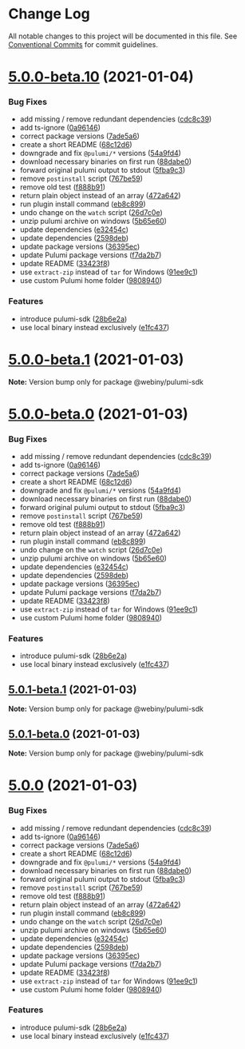 # Change Log

All notable changes to this project will be documented in this file.
See [Conventional Commits](https://conventionalcommits.org) for commit guidelines.

# [5.0.0-beta.10](https://github.com/webiny/webiny-js/compare/v4.14.0...v5.0.0-beta.10) (2021-01-04)


### Bug Fixes

* add missing / remove redundant dependencies ([cdc8c39](https://github.com/webiny/webiny-js/commit/cdc8c3980890834f4c4d0d6beee372525f18cad6))
* add ts-ignore ([0a96146](https://github.com/webiny/webiny-js/commit/0a96146ca71353561d6c5957176452e5aaeaf900))
* correct package versions ([7ade5a6](https://github.com/webiny/webiny-js/commit/7ade5a606b851e65d559804026619673900ca554))
* create a short README ([68c12d6](https://github.com/webiny/webiny-js/commit/68c12d68d83a1c7ead102a677ff776dc2cad480e))
* downgrade and fix `@pulumi/*` versions ([54a9fd4](https://github.com/webiny/webiny-js/commit/54a9fd4066f39277b8831504afee3e8e9cb0d09b))
* download necessary binaries on first run ([88dabe0](https://github.com/webiny/webiny-js/commit/88dabe05c200008da52a1f43391a69f689390465))
* forward original pulumi output to stdout ([5fba9c3](https://github.com/webiny/webiny-js/commit/5fba9c35b3f4b3b9eb90bc50add7c22b4b2f631f))
* remove `postinstall` script ([767be59](https://github.com/webiny/webiny-js/commit/767be59af736b69cad214ab804dd1a916d449179))
* remove old test ([f888b91](https://github.com/webiny/webiny-js/commit/f888b91bd95babc0834e42196780343caaf9f464))
* return plain object instead of an array ([472a642](https://github.com/webiny/webiny-js/commit/472a642a36078d88033d3b714f64d8fdc9400738))
* run plugin install command ([eb8c899](https://github.com/webiny/webiny-js/commit/eb8c899f71b523c4752f5e5972da03f481ad7972))
* undo change on the `watch` script ([26d7c0e](https://github.com/webiny/webiny-js/commit/26d7c0ec31b955fd3df880b368a0551aeef2cd23))
* unzip pulumi archive on windows ([5b65e60](https://github.com/webiny/webiny-js/commit/5b65e6015031ce6701e9850221264d4dffa57e62))
* update dependencies ([e32454c](https://github.com/webiny/webiny-js/commit/e32454c14c95f5a5f5ee4114126fd3b92020346c))
* update dependencies ([2598deb](https://github.com/webiny/webiny-js/commit/2598deb9a72b50d0fa0674d0676da6b387ab40d6))
* update package versions ([36395ec](https://github.com/webiny/webiny-js/commit/36395ec24dfee2c60f99a09c2c690625519305f5))
* update Pulumi package versions ([f7da2b7](https://github.com/webiny/webiny-js/commit/f7da2b72c9a0dea972a3c4fa237095f43da43601))
* update README ([33423f8](https://github.com/webiny/webiny-js/commit/33423f8ceba1e686e2d4bc2c49871312a676c5bb))
* use `extract-zip` instead of `tar` for Windows ([91ee9c1](https://github.com/webiny/webiny-js/commit/91ee9c19899072ccfe5f997b2d977829ddd059d5))
* use custom Pulumi home folder ([9808940](https://github.com/webiny/webiny-js/commit/98089409597406f673fb19876aa36294d570fa7a))


### Features

* introduce pulumi-sdk ([28b6e2a](https://github.com/webiny/webiny-js/commit/28b6e2acbf693bd6818074a7eed1b92c169e84fd))
* use local binary instead exclusively ([e1fc437](https://github.com/webiny/webiny-js/commit/e1fc4374c903e850825e5cb1975f01dcbcc86a31))





# [5.0.0-beta.1](https://github.com/webiny/webiny-js/compare/v5.0.0-beta.0...v5.0.0-beta.1) (2021-01-03)

**Note:** Version bump only for package @webiny/pulumi-sdk





# [5.0.0-beta.0](https://github.com/webiny/webiny-js/compare/v4.14.0...v5.0.0-beta.0) (2021-01-03)


### Bug Fixes

* add missing / remove redundant dependencies ([cdc8c39](https://github.com/webiny/webiny-js/commit/cdc8c3980890834f4c4d0d6beee372525f18cad6))
* add ts-ignore ([0a96146](https://github.com/webiny/webiny-js/commit/0a96146ca71353561d6c5957176452e5aaeaf900))
* correct package versions ([7ade5a6](https://github.com/webiny/webiny-js/commit/7ade5a606b851e65d559804026619673900ca554))
* create a short README ([68c12d6](https://github.com/webiny/webiny-js/commit/68c12d68d83a1c7ead102a677ff776dc2cad480e))
* downgrade and fix `@pulumi/*` versions ([54a9fd4](https://github.com/webiny/webiny-js/commit/54a9fd4066f39277b8831504afee3e8e9cb0d09b))
* download necessary binaries on first run ([88dabe0](https://github.com/webiny/webiny-js/commit/88dabe05c200008da52a1f43391a69f689390465))
* forward original pulumi output to stdout ([5fba9c3](https://github.com/webiny/webiny-js/commit/5fba9c35b3f4b3b9eb90bc50add7c22b4b2f631f))
* remove `postinstall` script ([767be59](https://github.com/webiny/webiny-js/commit/767be59af736b69cad214ab804dd1a916d449179))
* remove old test ([f888b91](https://github.com/webiny/webiny-js/commit/f888b91bd95babc0834e42196780343caaf9f464))
* return plain object instead of an array ([472a642](https://github.com/webiny/webiny-js/commit/472a642a36078d88033d3b714f64d8fdc9400738))
* run plugin install command ([eb8c899](https://github.com/webiny/webiny-js/commit/eb8c899f71b523c4752f5e5972da03f481ad7972))
* undo change on the `watch` script ([26d7c0e](https://github.com/webiny/webiny-js/commit/26d7c0ec31b955fd3df880b368a0551aeef2cd23))
* unzip pulumi archive on windows ([5b65e60](https://github.com/webiny/webiny-js/commit/5b65e6015031ce6701e9850221264d4dffa57e62))
* update dependencies ([e32454c](https://github.com/webiny/webiny-js/commit/e32454c14c95f5a5f5ee4114126fd3b92020346c))
* update dependencies ([2598deb](https://github.com/webiny/webiny-js/commit/2598deb9a72b50d0fa0674d0676da6b387ab40d6))
* update package versions ([36395ec](https://github.com/webiny/webiny-js/commit/36395ec24dfee2c60f99a09c2c690625519305f5))
* update Pulumi package versions ([f7da2b7](https://github.com/webiny/webiny-js/commit/f7da2b72c9a0dea972a3c4fa237095f43da43601))
* update README ([33423f8](https://github.com/webiny/webiny-js/commit/33423f8ceba1e686e2d4bc2c49871312a676c5bb))
* use `extract-zip` instead of `tar` for Windows ([91ee9c1](https://github.com/webiny/webiny-js/commit/91ee9c19899072ccfe5f997b2d977829ddd059d5))
* use custom Pulumi home folder ([9808940](https://github.com/webiny/webiny-js/commit/98089409597406f673fb19876aa36294d570fa7a))


### Features

* introduce pulumi-sdk ([28b6e2a](https://github.com/webiny/webiny-js/commit/28b6e2acbf693bd6818074a7eed1b92c169e84fd))
* use local binary instead exclusively ([e1fc437](https://github.com/webiny/webiny-js/commit/e1fc4374c903e850825e5cb1975f01dcbcc86a31))





## [5.0.1-beta.1](https://github.com/webiny/webiny-js/compare/v5.0.1-beta.0...v5.0.1-beta.1) (2021-01-03)

**Note:** Version bump only for package @webiny/pulumi-sdk





## [5.0.1-beta.0](https://github.com/webiny/webiny-js/compare/v5.0.0...v5.0.1-beta.0) (2021-01-03)

**Note:** Version bump only for package @webiny/pulumi-sdk





# [5.0.0](https://github.com/webiny/webiny-js/compare/v4.14.0...v5.0.0) (2021-01-03)


### Bug Fixes

* add missing / remove redundant dependencies ([cdc8c39](https://github.com/webiny/webiny-js/commit/cdc8c3980890834f4c4d0d6beee372525f18cad6))
* add ts-ignore ([0a96146](https://github.com/webiny/webiny-js/commit/0a96146ca71353561d6c5957176452e5aaeaf900))
* correct package versions ([7ade5a6](https://github.com/webiny/webiny-js/commit/7ade5a606b851e65d559804026619673900ca554))
* create a short README ([68c12d6](https://github.com/webiny/webiny-js/commit/68c12d68d83a1c7ead102a677ff776dc2cad480e))
* downgrade and fix `@pulumi/*` versions ([54a9fd4](https://github.com/webiny/webiny-js/commit/54a9fd4066f39277b8831504afee3e8e9cb0d09b))
* download necessary binaries on first run ([88dabe0](https://github.com/webiny/webiny-js/commit/88dabe05c200008da52a1f43391a69f689390465))
* forward original pulumi output to stdout ([5fba9c3](https://github.com/webiny/webiny-js/commit/5fba9c35b3f4b3b9eb90bc50add7c22b4b2f631f))
* remove `postinstall` script ([767be59](https://github.com/webiny/webiny-js/commit/767be59af736b69cad214ab804dd1a916d449179))
* remove old test ([f888b91](https://github.com/webiny/webiny-js/commit/f888b91bd95babc0834e42196780343caaf9f464))
* return plain object instead of an array ([472a642](https://github.com/webiny/webiny-js/commit/472a642a36078d88033d3b714f64d8fdc9400738))
* run plugin install command ([eb8c899](https://github.com/webiny/webiny-js/commit/eb8c899f71b523c4752f5e5972da03f481ad7972))
* undo change on the `watch` script ([26d7c0e](https://github.com/webiny/webiny-js/commit/26d7c0ec31b955fd3df880b368a0551aeef2cd23))
* unzip pulumi archive on windows ([5b65e60](https://github.com/webiny/webiny-js/commit/5b65e6015031ce6701e9850221264d4dffa57e62))
* update dependencies ([e32454c](https://github.com/webiny/webiny-js/commit/e32454c14c95f5a5f5ee4114126fd3b92020346c))
* update dependencies ([2598deb](https://github.com/webiny/webiny-js/commit/2598deb9a72b50d0fa0674d0676da6b387ab40d6))
* update package versions ([36395ec](https://github.com/webiny/webiny-js/commit/36395ec24dfee2c60f99a09c2c690625519305f5))
* update Pulumi package versions ([f7da2b7](https://github.com/webiny/webiny-js/commit/f7da2b72c9a0dea972a3c4fa237095f43da43601))
* update README ([33423f8](https://github.com/webiny/webiny-js/commit/33423f8ceba1e686e2d4bc2c49871312a676c5bb))
* use `extract-zip` instead of `tar` for Windows ([91ee9c1](https://github.com/webiny/webiny-js/commit/91ee9c19899072ccfe5f997b2d977829ddd059d5))
* use custom Pulumi home folder ([9808940](https://github.com/webiny/webiny-js/commit/98089409597406f673fb19876aa36294d570fa7a))


### Features

* introduce pulumi-sdk ([28b6e2a](https://github.com/webiny/webiny-js/commit/28b6e2acbf693bd6818074a7eed1b92c169e84fd))
* use local binary instead exclusively ([e1fc437](https://github.com/webiny/webiny-js/commit/e1fc4374c903e850825e5cb1975f01dcbcc86a31))
